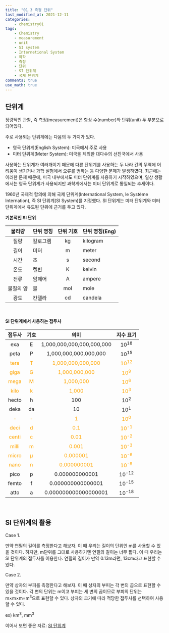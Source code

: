 ```yaml
---
title: "01.3 측정 단위"
last_modified_at: 2021-12-11
categories:
    - chemistry01
tags:
    - Chemistry
    - measurement
    - unit
    - SI system
    - Internetional System
    - 화학
    - 측정
    - 단위
    - SI 단위계
    - 국제 단위계
comments: true
use_math: true
---
```


<h2>단위계</h2>

정량적인 관찰, 즉 측정(measurement)은 항상 수(number)와 단위(unit) 두 부분으로 되어있다.

주로 사용되는 단위계에는 다음의 두 가지가 있다.

- 영국 단위계(English System): 미국에서 주로 사용
- 미터 단위계(Meter System): 미국을 제외한 대다수의 선진국에서 사용

사용하는 단위계가 여러개이기 때문에 다른 단위계를 사용하는 두 나라 간의 무역에 어려움이 생기거나 과학 실험에서 오류를 범하는 등 다양한 문제가 발생하였다. 최근에는 이러한 문제 때문에, 미국 내부에서도 미터 단위계를 사용하기 시작하였으며, 일상 생활에서는 영국 단위계가 사용되지만 과학계에서는 미터 단위계로 통일되는 추세이다.

1960년 국제적 합의에 의해 국제 단위계(International System, le Système Internation), 즉 SI 단위계(SI System)를 지정했다. SI 단위계는 미터 단위계와 미터 단위계에서 유도된 단위에 근거를 두고 있다.

**기본적인 SI 단위**

|물리량|단위 명칭|단위 기호|단위 명칭(Eng)|
|:---:|:---|:---:|---|
|질량|칼로그램|kg|kilogram|
|길이|미터|m|meter|
|시간|초|s|second|
|온도|켈빈|K|kelvin|
|전류|암페어|A|ampere|
|물질의 양|몰|mol|mole|
|광도|칸델라|cd|candela|

<br/>

**SI 단위계에서 사용하는 접두사**

|접두사|기호|의미|지수 표기|
|:---:|:---:|:---:|:---:|
|exa|E|1,000,000,000,000,000,000|10<sup>18</sup>|
|peta|P|1,000,000,000,000,000|10<sup>15</sup>|
|<span style="color: orange">tera</span>|<span style="color: orange">T</span>|<span style="color: orange">1,000,000,000,000</span>|<span style="color: orange">10<sup>12</sup></span>|
|<span style="color: orange">giga</span>|<span style="color: orange">G</span>|<span style="color: orange">1,000,000,000</span>|<span style="color: orange">10<sup>9</sup></span>|
|<span style="color: orange">mega</span>|<span style="color: orange">M</span>|<span style="color: orange">1,000,000</span>|<span style="color: orange">10<sup>6</sup></span>|
|<span style="color: orange">kilo</span>|<span style="color: orange">k</span>|<span style="color: orange">1,000</span>|<span style="color: orange">10<sup>3</sup></span>|
|hecto|h|100|10<sup>2</sup>|
|deka|da|10|10<sup>1</sup>|
|<span style="color: orange">-</span>|<span style="color: orange">-</span>|<span style="color: orange">1</span>|<span style="color: orange">10<sup>0</sup></span>|
|<span style="color: orange">deci</span>|<span style="color: orange">d</span>|<span style="color: orange">0.1</span>|<span style="color: orange">10<sup>-1</sup></span>|
|<span style="color: orange">centi</span>|<span style="color: orange">c</span>|<span style="color: orange">0.01</span>|<span style="color: orange">10<sup>-2</sup></span>|
|<span style="color: orange">milli</span>|<span style="color: orange">m</span>|<span style="color: orange">0.001</span>|<span style="color: orange">10<sup>-3</sup></span>|
|<span style="color: orange">micro</span>|<span style="color: orange">μ</span>|<span style="color: orange">0.000001</span>|<span style="color: orange">10<sup>-6</sup></span>|
|<span style="color: orange">nano</span>|<span style="color: orange">n</span>|<span style="color: orange">0.000000001</span>|<span style="color: orange">10<sup>-9</sup></span>|
|pico|p|0.000000000001|10<sup>-12</sup>|
|femto|f|0.000000000000001|10<sup>-15</sup>|
|atto|a|0.000000000000000001|10<sup>-18</sup>|

<br/>

<h2>SI 단위계의 활용</h2>

Case 1.

만약 연필의 길이를 측정한다고 해보자. 이 때 우리는 길이의 단위인 m를 사용할 수 있을 것이다. 하지만, m단위를 그대로 사용하기엔 연필의 길이는 너무 짧다. 이 때 우리는 SI 단위계의 접두사를 이용한다. 연필의 길이가 만약 0.13m라면, 13cm라고 표현할 수 있다. 

Case 2.

만약 상자의 부피를 측정한다고 해보자. 이 때 상자의 부피는 각 변의 곱으로 표현할 수 있을 것이다. 각 변의 단위는 m이고 부피는 세 변의 곱이므로 부피의 단위는 m×m×m=m<sup>3</sup>으로 표현할 수 있다. 상자의 크기에 따라 적당한 접두사를 선택하여 사용할 수 있다.

ex) km<sup>3</sup>, mm<sup>3</sup>

이어서 보면 좋은 자료: <a href="https://chemilk02.github.io/knowplus/k-02-SISystem">SI 단위계</a>